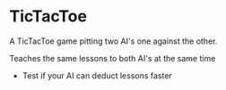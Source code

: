 TicTacToe
=========

A TicTacToe game pitting two AI's one against the other.

Teaches the same lessons to both AI's at the same time

- Test if your AI can deduct lessons faster
